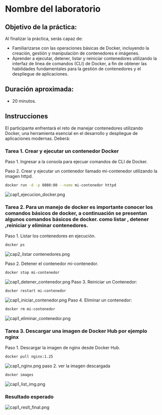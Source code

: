 # Nombre del laboratorio 

## Objetivo de la práctica:
Al finalizar la práctica, serás capaz de:
- Familiarizarse con las operaciones básicas de Docker, incluyendo la creación, gestión y manipulación de contenedores e imágenes.
- Aprender a ejecutar, detener, listar y reiniciar contenedores utilizando la interfaz de línea de comandos (CLI) de Docker, a fin de obtener las habilidades fundamentales para la gestión de contenedores y el despliegue de aplicaciones.

## Duración aproximada:
- 20 minutos.

## Instrucciones 
El participante enfrentará el reto de manejar contenedores utilizando Docker, una herramienta esencial en el desarrollo y despliegue de aplicaciones modernas. Deberá:

### Tarea 1. Crear y ejecutar un contenedor Docker

Paso 1. Ingresar a la consola para ejecuar comandos de CLI de Docker.

Paso 2. Crear y ejecutar un contenedor llamado mi-contenedor utilizando la imagen httpd. 

```bash 
docker run -d -p 8080:80 --name mi-contenedor httpd
```
![cap1_ejecucion_docker.png](../images/Capitulo1/cap1_ejecucion_docker.png)
### Tarea 2. Para un manejo de docker es importante conocer los comandos básicos de docker, a continuación se presentan algunos comandos básicos de docker. como listar , detener ,reiniciar y eliminar contenedores.

Paso 1. Listar los contenedores en ejecución.

```bash
docker ps
```
![cap2_listar contenedores.png](../images/Capitulo1/cap2_listar%20contenedores.png)

Paso 2. Detener el contenedor mi-contenedor.

```bash 
docker stop mi-contenedor
```
![cap1_detener_contenedor.png](../images/Capitulo1/cap1_detener_contenedor.png)
Paso 3. Reiniciar un Contenedor:

```bash
docker restart mi-contenedor
```
![cap1_iniciar_contenedor.png](../images/Capitulo1/cap1_iniciar_contenedor.png)
Paso 4. Eliminar un contenedor:

```bash 
docker rm mi-contenedor
```
![cap1_eliminar_contenedor.png](../images/Capitulo1/cap1_eliminar_contenedor.png)

### Tarea 3. Descargar una imagen de Docker Hub por ejemplo nginx

Paso 1. Descargar la imagen de nginx desde Docker Hub.

```bash 
docker pull nginx:1.25
```
![cap1_nginx.png](../images/Capitulo1/cap1_nginx.png)
paso 2. ver la imagen descargada

```bash
docker images
```
![cap1_list_img.png](../images/Capitulo1/cap1_list_img.png)
### Resultado esperado
![cap1_reslt_final.png](../images/Capitulo1/cap1_reslt_final.png)
